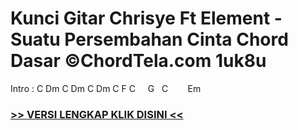 
 # Kunci Gitar Chrisye Ft Element - Suatu Persembahan Cinta Chord Dasar ©ChordTela.com 1uk8u


Intro : C Dm C Dm C Dm C F C     G   C        Em

###  <a href="https://shortlighzx.web.app?sq=Kunci Gitar Chrisye Ft Element - Suatu Persembahan Cinta Chord Dasar ©ChordTela.com"> >> VERSI LENGKAP KLIK DISINI << </a>
